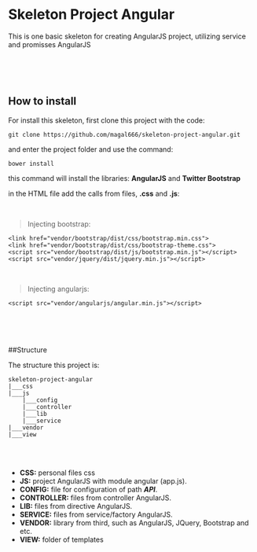 # Skeleton Project Angular
This is one basic skeleton for creating AngularJS project, utilizing service and promisses AngularJS

<br>
<br>
<br>

## How to install

For install this skeleton, first clone this project with the code:

    git clone https://github.com/magal666/skeleton-project-angular.git

and enter the project folder and use the command:

    bower install

this command will install the libraries: __AngularJS__ and __Twitter Bootstrap__

in the HTML file add the calls from files, __.css__ and __.js__:

<br>

> Injecting bootstrap:

    <link href="vendor/bootstrap/dist/css/bootstrap.min.css">
    <link href="vendor/bootstrap/dist/css/bootstrap-theme.css">
    <script src="vendor/bootstrap/dist/js/bootstrap.min.js"></script>
    <script src="vendor/jquery/dist/jquery.min.js"></script>

<br>

> Injecting angularjs:

    <script src="vendor/angularjs/angular.min.js"></script>

<br>
<br>
<br>

##Structure

The structure this project is:

    skeleton-project-angular
    |___css
    |___js
        |___config
        |___controller
        |___lib
        |___service
    |___vendor
    |___view


<br>
<br>

* __CSS:__ personal files css
* __JS:__ project AngularJS with module angular (app.js).
* __CONFIG:__ file for configuration of path ___API___.
* __CONTROLLER:__ files from controller AngularJS.
* __LIB:__ files from directive AngularJS.
* __SERVICE:__ files from service/factory AngularJS.
* __VENDOR:__ library from third, such as AngularJS, JQuery, Bootstrap and etc.
* __VIEW:__ folder of templates